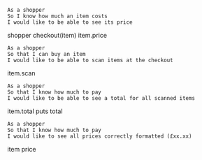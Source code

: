 ```
As a shopper
So I know how much an item costs
I would like to be able to see its price
```

shopper
checkout(item)
item.price

```
As a shopper
So that I can buy an item
I would like to be able to scan items at the checkout
```

item.scan

```
As a shopper
So that I know how much to pay
I would like to be able to see a total for all scanned items
```

item.total
puts total

```
As a shopper
So that I know how much to pay
I would like to see all prices correctly formatted (£xx.xx)
```
item
price
